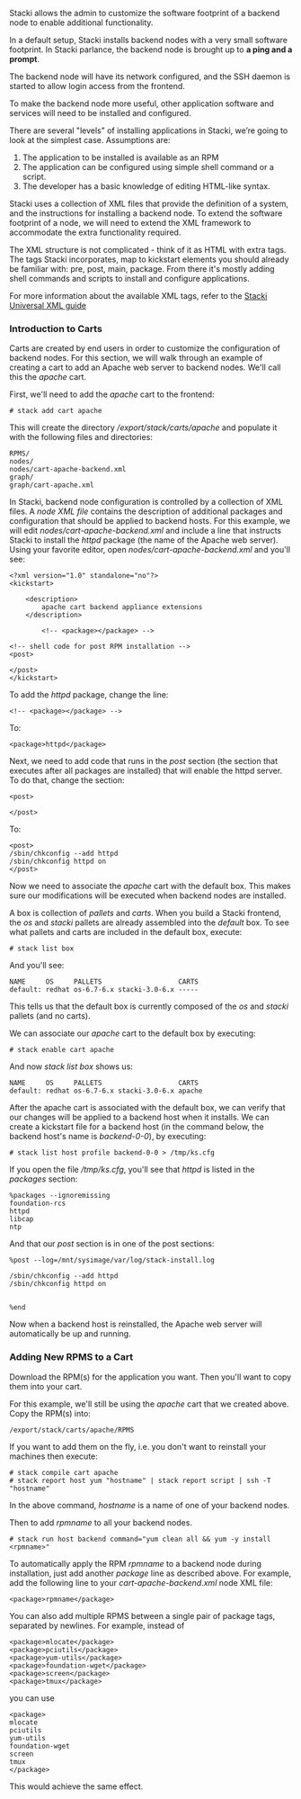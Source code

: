 Stacki allows the admin to customize the software
footprint of a backend node to enable additional
functionality.

In a default setup, Stacki installs backend nodes with
a very small software footprint. In Stacki parlance, the
backend node is brought up to **a ping and a prompt**.

The backend node will have its network configured, and
the SSH daemon is started to allow login access from
the frontend.

To make the backend node more useful, other application
software and services will need to be installed and
configured.

There are several "levels" of installing applications in Stacki,
we’re going to look at the simplest case. Assumptions are:

1. The application to be installed is available as an RPM
2. The application can be configured using simple shell command
   or a script.
3. The developer has a basic knowledge of editing HTML-like syntax.

Stacki uses a collection of XML files that provide the definition
of a system, and the instructions for installing a backend node.
To extend the software footprint of a node, we will need to extend
the XML framework to accommodate the extra functionality
required.

The XML structure is not complicated - think of it as HTML with extra
tags. The tags Stacki incorporates, map to kickstart elements you
should already be familiar with: pre, post, main, package. From there
it's mostly adding shell commands and scripts to install and configure
applications.

For more information about the available XML tags, refer to the
[Stacki Universal XML guide](SUX)

### Introduction to Carts

Carts are created by end users in order to customize the configuration of
backend nodes.
For this section, we will walk through an example of creating a cart to
add an Apache web server to backend nodes.
We'll call this the *apache* cart.

First, we'll need to add the *apache* cart to the frontend:

	# stack add cart apache

This will create the directory */export/stack/carts/apache* and populate it
with the following files and directories:

```
RPMS/
nodes/
nodes/cart-apache-backend.xml
graph/
graph/cart-apache.xml
```

In Stacki, backend node configuration is controlled by a collection of XML
files.
A *node XML file* contains the description of additional packages and
configuration that should be applied to backend hosts.
For this example, we will edit *nodes/cart-apache-backend.xml* and include a
line that instructs Stacki to install the *httpd* package (the name of the
Apache web server).
Using your favorite editor, open *nodes/cart-apache-backend.xml* and you'll
see:

```
<?xml version="1.0" standalone="no"?>
<kickstart>

	<description>
        apache cart backend appliance extensions
	</description>

        <!-- <package></package> -->

<!-- shell code for post RPM installation -->
<post>

</post>
</kickstart>
```

To add the *httpd* package, change the line:

```
<!-- <package></package> -->
```

To:

```
<package>httpd</package>
```

Next, we need to add code that runs in the *post* section (the section that
executes after all packages are installed) that will enable the httpd server.
To do that, change the section:

```
<post>

</post>
```

To:

```
<post>
/sbin/chkconfig --add httpd
/sbin/chkconfig httpd on
</post>
```

Now we need to associate the *apache* cart with the default box.
This makes sure our modifications will be executed when
backend nodes are installed.

A box is collection of *pallets* and *carts*.
When you build a Stacki frontend, the *os* and *stacki* pallets are already
assembled into the *default* box.
To see what pallets and carts are included in the default box,
execute:

	# stack list box

And you'll see:

```
NAME     OS     PALLETS                   CARTS
default: redhat os-6.7-6.x stacki-3.0-6.x -----
```

This tells us that the default box is currently composed of the
*os* and *stacki* pallets (and no carts).

We can associate our *apache* cart to the default box by executing:

	# stack enable cart apache

And now *stack list box* shows us:

```
NAME     OS     PALLETS                   CARTS
default: redhat os-6.7-6.x stacki-3.0-6.x apache
```

After the apache cart is associated with the default box, we can verify that
our changes will be applied to a backend host when it installs.
We can create a kickstart file for a backend host (in the command below,
the backend host's name is *backend-0-0*), by executing:

	# stack list host profile backend-0-0 > /tmp/ks.cfg

If you open the file */tmp/ks.cfg*, you'll see that *httpd* is listed in the
*packages* section:

```
%packages --ignoremissing
foundation-rcs
httpd
libcap
ntp
```

And that our *post* section is in one of the post sections:

```
%post --log=/mnt/sysimage/var/log/stack-install.log

/sbin/chkconfig --add httpd
/sbin/chkconfig httpd on


%end
```

Now when a backend host is reinstalled, the Apache web server will
automatically be up and running.


### Adding New RPMS to a Cart

Download the RPM(s) for the application you want.
Then you'll want to copy them into your cart.

For this example, we'll still be using the *apache* cart that we created above.
Copy the RPM(s) into:

```
/export/stack/carts/apache/RPMS
```

If you want to add them on the fly, i.e. you don't want to reinstall your machines then execute:

	# stack compile cart apache
	# stack report host yum "hostname" | stack report script | ssh -T "hostname"

In the above command, *hostname* is a name of one of your backend nodes.

Then to add *rpmname* to all your backend nodes.

	# stack run host backend command="yum clean all && yum -y install <rpmname>"

To automatically apply the RPM *rpmname* to a backend node during installation,
just add another *package* line as described above.
For example, add the following line to your *cart-apache-backend.xml* node XML
file:

```
<package>rpmname</package>
```
You can also add multiple RPMS between a single pair of package tags, separated
by newlines.
For example, instead of
```
<package>mlocate</package>
<package>pciutils</package>
<package>yum-utils</package>
<package>foundation-wget</package>
<package>screen</package>
<package>tmux</package>
```
you can use
```
<package>
mlocate
pciutils
yum-utils
foundation-wget
screen
tmux
</package>
```
This would achieve the same effect.
